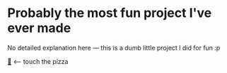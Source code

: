 # Probably the most fun project I've ever made

No detailed explanation here — this is a dumb little project I did for fun :p

[🍕](https://www.youtube.com/watch?v=QKth4qE68hI) <-- touch the pizza
